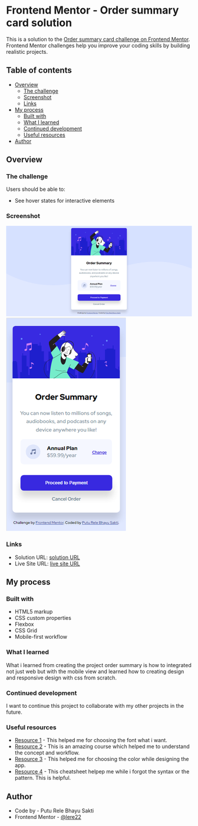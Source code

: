 # Frontend Mentor - Order summary card solution

This is a solution to the [Order summary card challenge on Frontend Mentor](https://www.frontendmentor.io/challenges/order-summary-component-QlPmajDUj). Frontend Mentor challenges help you improve your coding skills by building realistic projects.

## Table of contents

- [Overview](#overview)
  - [The challenge](#the-challenge)
  - [Screenshot](#screenshot)
  - [Links](#links)
- [My process](#my-process)
  - [Built with](#built-with)
  - [What I learned](#what-i-learned)
  - [Continued development](#continued-development)
  - [Useful resources](#useful-resources)
- [Author](#author)

## Overview

### The challenge

Users should be able to:

- See hover states for interactive elements

### Screenshot

![screenshot preview web](./screenshot/web-preview.png)
![screenshot preview mobile](./screenshot/mobile-preview.jpg)

### Links

- Solution URL: [solution URL](https://www.frontendmentor.io/solutions/order-summary-solution-with-flexbox-and-css-grid--eK0qPFSt)
- Live Site URL: [live site URL](https://lere22.github.io/order-summary-chall/)

## My process

### Built with

- HTML5 markup
- CSS custom properties
- Flexbox
- CSS Grid
- Mobile-first workflow

### What I learned

What i learned from creating the project order summary is how to integrated not just web but with the mobile view and learned how to creating design and responsive design with css from scratch.

### Continued development

I want to continue this project to collaborate with my other projects in the future.

### Useful resources

- [Resource 1](https://fonts.google.com/specimen/Red+Hat+Display) - This helped me for choosing the font what i want.
- [Resource 2](https://www.freecodecamp.org/learn/responsive-web-design/) - This is an amazing course which helped me to understand the concept and workflow.
- [Resource 3](https://materialui.co/colors/) - This helped me for choosing the color while designing the app.
- [Resource 4](https://htmlcheatsheet.com/css/) - This cheatsheet helpep me while i forgot the syntax or the pattern. This is helpful.

## Author

- Code by - Putu Rele Bhayu Sakti
- Frontend Mentor - [@lere22](https://www.frontendmentor.io/profile/lere22)
